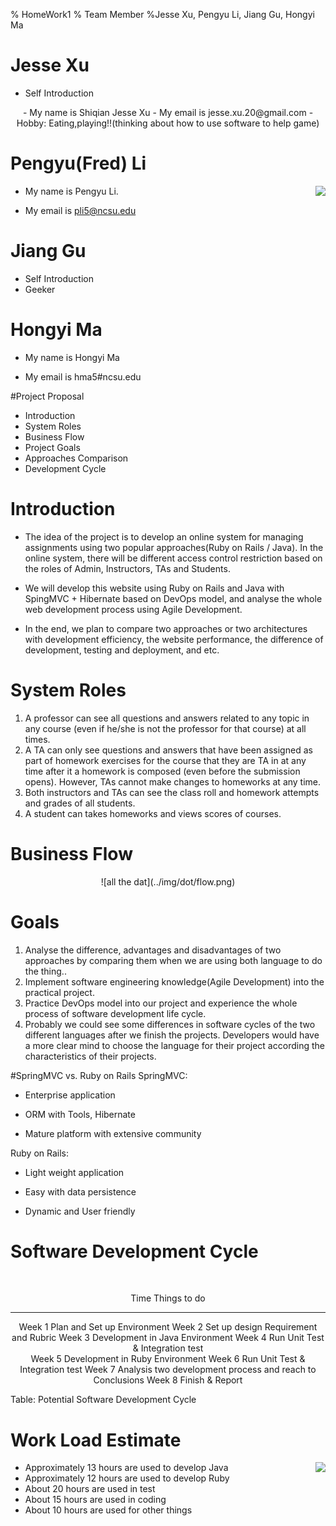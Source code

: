 % HomeWork1
% Team Member
%Jesse Xu, Pengyu Li, Jiang Gu, Hongyi Ma

# Jesse Xu
- Self Introduction


<center>
- My name is Shiqian Jesse Xu
- My email is jesse.xu.20@gmail.com
- Hobby: Eating,playing!!(thinking about how to use software to help game)

</center>

# Pengyu(Fred) Li

<img align=right src="../img/cat.jpg">

- My name is Pengyu Li.

- My email is pli5@ncsu.edu

# Jiang Gu
- Self Introduction
- Geeker 

# Hongyi Ma
- My name is Hongyi Ma

- My email is hma5#ncsu.edu

#Project Proposal
- Introduction
- System Roles
- Business Flow
- Project Goals
- Approaches Comparison
- Development Cycle

# Introduction
- The idea of the project is to develop an online system for managing assignments using two popular approaches(Ruby on Rails / Java).
In the online system, there will be different access control restriction based on the roles of Admin, Instructors, TAs and Students.

- We will develop this website using Ruby on Rails and Java with SpingMVC + Hibernate based on DevOps model, and analyse the whole web development process using Agile Development.

- In the end, we plan to compare two approaches or two architectures with development efficiency, the website performance, the difference of development, testing and deployment, and etc. 

# System Roles
1. A professor can see all questions and answers related to any topic in any course (even if he/she is not the professor for that course) at all times.
2. A TA can only see questions and answers that have been assigned as part of homework exercises for the course that they are TA in at any time after it a homework is composed (even before the submission opens). However, TAs cannot make changes to homeworks at any time.
3. Both instructors and TAs can see the class roll and homework attempts and grades of all students.
4. A student can takes homeworks and views scores of courses.

# Business Flow
<center>
![all the dat](../img/dot/flow.png)
</center>

# Goals
1. Analyse the difference, advantages and disadvantages of two approaches by comparing them when we are using both language to do the thing..
2. Implement software engineering knowledge(Agile Development) into the practical project.
3. Practice DevOps model into our project and experience the whole process of software development life cycle. 
4. Probably we could see some differences in software cycles of the two different languages after we finish the projects. Developers would have a more clear mind to choose the language for their project according the characteristics of their projects.

#SpringMVC vs. Ruby on Rails
SpringMVC:

- Enterprise application

- ORM with Tools, Hibernate

- Mature platform with extensive community

Ruby on Rails:

- Light weight application

- Easy with data persistence

- Dynamic and User friendly

# Software Development Cycle
<br>
<center>

  Time      Things to do
---------   -------------------------------------
   Week 1     Plan and Set up Environment
   Week 2     Set up design Requirement and Rubric
   Week 3     Development in Java Environment
   Week 4     Run Unit Test & Integration test  
   Week 5     Development in Ruby Environment
   Week 6     Run Unit Test & Integration test
   Week 7     Analysis two development process and reach to Conclusions
   Week 8     Finish &  Report
</center>
	
Table:  Potential Software Development Cycle

# Work Load Estimate

<img align=right src="../img/plot/plot1.png">

- Approximately 13 hours are used to develop Java
- Approximately 12 hours are used to develop Ruby
- About 20 hours are used in test
- About 15 hours are used in coding
- About 10 hours are used for other things
